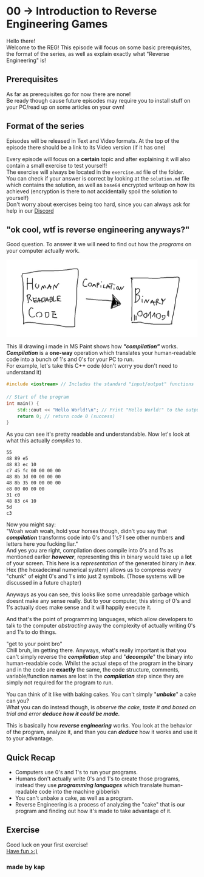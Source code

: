 # 00 -> Introduction to Reverse Engineering Games

Hello there!<br>
Welcome to the REG! This episode will focus on some
basic prerequisites, the format of the series, as well as explain
exactly what "Reverse Engineering" is!

## Prerequisites

As far as prerequisites go for now there are none!<br>
Be ready though cause future episodes may require you to
install stuff on your PC/read up on some articles on your own!

## Format of the series

Episodes will be released in Text and Video formats.
At the top of the episode there should be a link to its Video version
(if it has one)

Every episode will focus on a **certain** topic and after explaining it
will also contain a small exercise to test yourself!<br>
The exercise will always be located in the `exercise.md` file of the folder.<br>
You can check if your answer is correct by looking at the `solution.md` file which
contains the solution, as well as `base64` encrypted writeup on how its achieved
(encryption is there to not accidentally spoil the solution to yourself)<br>
Don't worry about exercises being too hard, since you can always ask for help in
our [Discord](https://discord.jojomodding.com)

## "ok cool, wtf is reverse engineering anyways?"

Good question. To answer it we will need to find out how the *programs* on your
computer actually work. <br>

![Compilation](assets/00_0_compilation.png)

This lil drawing i made in MS Paint shows how ***"compilation"*** works. <br>
***Compilation*** is a **one-way** operation which translates your
human-readable code into a bunch of 1's and 0's for your PC to run.<br>
For example, let's take this C++ code (don't worry you don't need to understand it)

```cpp
#include <iostream> // Includes the standard "input/output" functions

// Start of the program
int main() { 
    std::cout << "Hello World!\n"; // Print "Hello World!" to the output
    return 0; // return code 0 (success)
}
```

As you can see it's pretty readable and understandable. Now let's look at what
this actually *compiles* to.

```hex
55
48 89 e5
48 83 ec 10
c7 45 fc 00 00 00 00
48 8b 3d 00 00 00 00
48 8b 35 00 00 00 00
e8 00 00 00 00
31 c0
48 83 c4 10
5d
c3
```

Now you might say:<br>
"Woah woah woah, hold your horses though, didn't you say that ***compilation*** transforms
code into 0's and 1's? I see other numbers **and** letters here you fucking liar."<br>
And yes you are right, compilation does compile into 0's and 1's as mentioned earlier
***however***, representing this in binary would take up a **lot** of your screen.
This here is a *representation* of the generated binary in ***hex***.<br>
Hex (the hexadecimal numerical system) allows us to compress every "chunk" of
eight 0's and 1's into just 2 symbols. (Those systems will be discussed in a future
chapter)

Anyways as you can see, this looks like some unreadable garbage which doesnt
make any sense really. But to your computer, this string of 0's and 1's actually
does make sense and it will happily execute it.

And that's the point of programming languages, which allow
developers to talk to the computer *abstracting* away the complexity of actually
writing 0's and 1's to do things.

"get to your point bro"<br>
Chill bruh, im getting there. Anyways, what's really important is that you
can't simply reverse the ***compilation*** step and "***decompile***" the binary
into human-readable code. Whilst the actual steps of the program in the binary
and in the code are **exactly** the same, the code structure, comments,
variable/function names are lost in the ***compilation*** step since they are
simply not required for the program to run.

You can think of it like with baking cakes. You can't simply "***unbake***" a cake
can you?<br>
What you can do instead though, is *observe the cake, taste it and based on
trial and error* ***deduce
how it could be made.***

This is basically how ***reverse engineering*** works. You look at the behavior
of the program, analyze it, and than you can ***deduce*** how it works and use
it to your advantage.

## Quick Recap

- Computers use 0's and 1's to run your programs.
- Humans don't actually write 0's and 1's to create those programs,
instead they use ***programming languages*** which translate human-readable code
into the machine gibberish
- You can't unbake a cake, as well as a program.
- Reverse Engineering is a process of analyzing the "cake" that is our program
and finding out how it's made to take advantage of it.

## Exercise

Good luck on your first exercise!<br>
[Have fun >:)](exercise.md)

### made by kap
